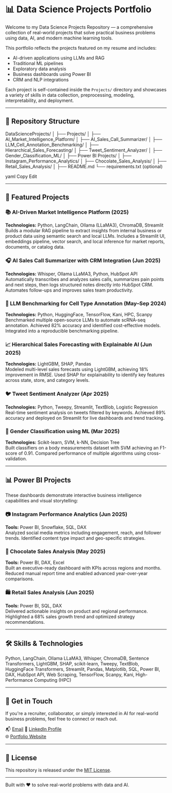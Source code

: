 # 📊 Data Science Projects Portfolio

Welcome to my Data Science Projects Repository — a comprehensive collection of real-world projects that solve practical business problems using data, AI, and modern machine learning tools.

This portfolio reflects the projects featured on my resume and includes:
- AI-driven applications using LLMs and RAG
- Traditional ML pipelines
- Exploratory data analysis
- Business dashboards using Power BI
- CRM and NLP integrations

Each project is self-contained inside the `Projects/` directory and showcases a variety of skills in data collection, preprocessing, modeling, interpretability, and deployment.

---

## 📁 Repository Structure

DataScienceProjects/
│
├── Projects/
│ ├── AI_Market_Intelligence_Platform/
│ ├── AI_Sales_Call_Summarizer/
│ ├── LLM_Cell_Annotation_Benchmarking/
│ ├── Hierarchical_Sales_Forecasting/
│ ├── Tweet_Sentiment_Analyzer/
│ ├── Gender_Classification_ML/
│
├── Power BI Projects/
│ ├── Instagram_Performance_Analytics/
│ ├── Chocolate_Sales_Analysis/
│ ├── Retail_Sales_Analysis/
│
├── README.md
└── requirements.txt (optional)

yaml
Copy
Edit

---

## 🚀 Featured Projects

### 📚 AI-Driven Market Intelligence Platform (2025)
**Technologies:** Python, LangChain, Ollama (LLaMA3), ChromaDB, Streamlit  
Builds a modular RAG pipeline to extract insights from internal business or product data using semantic search and local LLMs. Includes a Streamlit UI, embeddings pipeline, vector search, and local inference for market reports, documents, or catalog data.

### 🎧 AI Sales Call Summarizer with CRM Integration (Jun 2025)
**Technologies:** Whisper, Ollama LLaMA3, Python, HubSpot API  
Automatically transcribes and analyzes sales calls, summarizes pain points and next steps, then logs structured notes directly into HubSpot CRM. Automates follow-ups and improves sales team productivity.

### 🧬 LLM Benchmarking for Cell Type Annotation (May–Sep 2024)
**Technologies:** Python, HuggingFace, TensorFlow, Kani, HPC, Scanpy  
Benchmarked multiple open-source LLMs to automate scRNA-seq annotation. Achieved 82% accuracy and identified cost-effective models. Integrated into a reproducible benchmarking pipeline.

### 📈 Hierarchical Sales Forecasting with Explainable AI (Jun 2025)
**Technologies:** LightGBM, SHAP, Pandas  
Modeled multi-level sales forecasts using LightGBM, achieving 18% improvement in RMSE. Used SHAP for explainability to identify key features across state, store, and category levels.

### 🐦 Tweet Sentiment Analyzer (Apr 2025)
**Technologies:** Python, Tweepy, Streamlit, TextBlob, Logistic Regression  
Real-time sentiment analysis on tweets filtered by keywords. Achieved 89% accuracy and deployed on Streamlit for live dashboards and trend tracking.

### 👤 Gender Classification using ML (Mar 2025)
**Technologies:** Scikit-learn, SVM, k-NN, Decision Tree  
Built classifiers on a body measurements dataset with SVM achieving an F1-score of 0.91. Compared performance of multiple algorithms using cross-validation.

---

## 📊 Power BI Projects

These dashboards demonstrate interactive business intelligence capabilities and visual storytelling:

### 📷 Instagram Performance Analytics (Jun 2025)
**Tools:** Power BI, Snowflake, SQL, DAX  
Analyzed social media metrics including engagement, reach, and follower trends. Identified content type impact and geo-specific strategies.

### 🍫 Chocolate Sales Analysis (May 2025)
**Tools:** Power BI, DAX, Excel  
Built an executive-ready dashboard with KPIs across regions and months. Reduced manual report time and enabled advanced year-over-year comparisons.

### 🛍️ Retail Sales Analysis (Jun 2025)
**Tools:** Power BI, SQL, DAX  
Delivered actionable insights on product and regional performance. Highlighted a 68% sales growth trend and optimized strategy recommendations.

---

## 🛠️ Skills & Technologies

Python, LangChain, Ollama LLaMA3, Whisper, ChromaDB, Sentence Transformers, LightGBM, SHAP, scikit-learn, Tweepy, TextBlob, HuggingFace Transformers, Streamlit, Pandas, Matplotlib, SQL, Power BI, DAX, HubSpot API, Web Scraping, TensorFlow, Scanpy, Kani, High-Performance Computing (HPC)

---

## 👋 Get in Touch

If you're a recruiter, collaborator, or simply interested in AI for real-world business problems, feel free to connect or reach out.

📬 [Email](sanskaraugpant@gmail.com)
🔗 [LinkedIn Profile](https://www.linkedin.com/in/sanskar-pant-44b3801ab)  
🌐 [Portfolio Website](https://www.datascienceportfol.io/sanskaraugpant)

---

## 📄 License

This repository is released under the [MIT License](LICENSE).

---

Built with ❤️ to solve real-world problems with data and AI.
